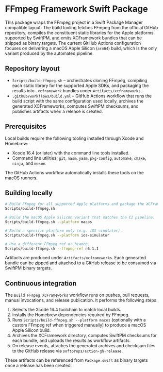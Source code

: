 # FFmpeg Framework Swift Package

This package wraps the FFmpeg project in a Swift Package Manager compatible
layout. The build tooling fetches FFmpeg from the official GitHub repository,
compiles the constituent static libraries for the Apple platforms supported by
SwiftPM, and emits XCFramework bundles that can be shipped as binary targets.
The current GitHub Actions configuration focuses on delivering a macOS
Apple Silicon (`arm64`) build, which is the only variant produced by the
automated pipeline.

## Repository layout

- `Scripts/build-ffmpeg.sh` – orchestrates cloning FFmpeg, compiling each static
  library for the supported Apple SDKs, and packaging the results into
  `.xcframework` bundles under `Artifacts/xcframeworks`.
- `.github/workflows/build.yml` – GitHub Actions workflow that runs the build
  script with the same configuration used locally, archives the generated
  XCFrameworks, computes SwiftPM checksums, and publishes artifacts when a
  release is created.

## Prerequisites

Local builds require the following tooling installed through Xcode and
Homebrew:

- Xcode 16.4 (or later) with the command line tools installed.
- Command line utilities: `git`, `nasm`, `yasm`, `pkg-config`, `automake`,
  `cmake`, `ninja`, and `meson`.

The GitHub Actions workflow automatically installs these tools on the macOS
runners.

## Building locally

```bash
# Build FFmpeg for all supported Apple platforms and package the XCFrameworks.
Scripts/build-ffmpeg.sh

# Build the macOS Apple Silicon variant that matches the CI pipeline.
Scripts/build-ffmpeg.sh --platform macos

# Build a specific platform only (e.g. iOS simulator).
Scripts/build-ffmpeg.sh --platform ios-simulator

# Use a different FFmpeg ref or branch.
Scripts/build-ffmpeg.sh --ffmpeg-ref n6.1.1
```

Artifacts are produced under `Artifacts/xcframeworks`. Each generated bundle can
be zipped and attached to a GitHub release to be consumed via SwiftPM binary
targets.

## Continuous integration

The `Build FFmpeg XCFrameworks` workflow runs on pushes, pull requests, manual
invocations, and release publication. It performs the following steps:

1. Selects the Xcode 16.4 toolchain to match local builds.
2. Installs the Homebrew dependencies required by FFmpeg.
3. Runs `Scripts/build-ffmpeg.sh --platform macos` (optionally with a custom
   FFmpeg ref when triggered manually) to produce a macOS Apple Silicon build.
4. Archives the XCFramework directory, computes SwiftPM checksums for each
   bundle, and uploads the results as workflow artifacts.
5. On release events, attaches the generated archives and checksum files to the
   GitHub release via `softprops/action-gh-release`.

These artifacts can be referenced from `Package.swift` as binary targets once a
release has been created.
